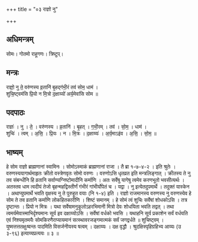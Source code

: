 +++
title = "०३ राज्ञो नु"

+++
## अधिमन्त्रम्
सोमः। गोतमो राहूगणः। त्रिष्टुप्।

## मन्त्रः
राज्ञो॒ नु ते॒ वरु॑णस्य व्र॒तानि॑ बृ॒हद्ग॑भी॒रं तव॑ सोम॒ धाम॑ ।  
शुचि॒ष्ट्वम॑सि प्रि॒यो न मि॒त्रो द॒क्षाय्यो॑ अर्य॒मेवा॑सि सोम ॥

## पदपाठः
राज्ञः॑ । नु । ते॒ । वरु॑णस्य । व्र॒तानि॑ । बृ॒हत् । ग॒भी॒रम् । तव॑ । सो॒म॒ । धाम॑ ।  
शुचिः॑ । त्वम् । अ॒सि॒ । प्रि॒यः । न । मि॒त्रः । द॒क्षाय्यः॑ । अ॒र्य॒माऽइ॑व । अ॒सि॒ । सो॒म॒ ॥

## भाष्यम्
हे सोम राज्ञो ब्राह्मणानां स्वामिनः । सोमोऽस्माकं ब्राह्मणानां राजा । तै ब्रा १-७-४-२ । इति श्रुतेः । वरुणस्ययागार्थमाहृतः क्रीतो वस्त्रेणवृतः सोमो वरुणः । वरुणोऽसि धृतव्रत इति मन्त्रलिङ्गात् । क्रीतस्य ते नु तव संबन्धीनि हि व्रतानि सर्वाण्यग्निष्टोमादीनि कर्माणि । अतः सर्वेषु यागेषु त्वमेव करणभूतो भवसीत्यर्थः । अतस्तव धाम त्वदीयं तेजो बृहन्महद्विस्तीर्णं गंभीरं गांभीर्योपेतं च । यद्वा । नु इत्येतदुपमार्थे । तदुक्तं यास्केन । अथाप्युपमार्थे भवति वृक्षस्य नु ते पुरुहूत वयाः (नि १-४) इति । राज्ञो राजमानस्य वरुणस्य नु वरुणस्येव हे सोम ते तव व्रतानि कर्माणि लोकहितकारीणि । शिष्टं समानम् । हे सोमं त्वं शुचिः सर्वेषां शोधकोऽसि । तत्र दृष्टान्तः । प्रियो न मित्रः । यथा सर्वेषामनुकूलोऽहरभिमानी मित्रो देवः शोधयिता भवति तद्वत् । तथा त्वमर्यमेवास्माभिर्दृश्यमानः सूर्य इव दक्षाय्योऽसि । सर्वेषां वर्धको भवसि । यथाहनि सूर्य प्रकाशेन सर्वं वर्धयति एवं निश्यमृतमयैः सोमकिरणैराप्यायमानं सत्स्थावरजङ्गमात्मकं सर्वं जगद्वर्धते ॥ शुचिष्ट्वम् । युष्मत्तत्ततक्षुःष्वन्तः पादमिति विसर्जनीयस्य षत्वम् । दक्षाय्यः । दक्ष वृद्धौ । श्रुदक्षिस्पृहिग्रहिभ्य आय्यः (उ ३-९६) इत्याय्यप्रत्ययः ॥ ३ ॥